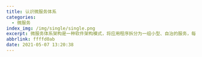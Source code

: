 ```yaml
---
title: 认识微服务体系
categories:
  - 微服务
index_img: /img/single/single.png
excerpt: 微服务体系架构是一种软件架构模式，将应用程序拆分为一组小型、自治的服务，每个服务负责特定的业务功能。这些服务可以独立部署、扩展和维护，通过API进行通信。提供了高度的灵活性、可伸缩性和可维护性。然而，它也带来了分布式系统的挑战。
abbrlink: ffffd0ab
date: 2021-05-07 13:20:38
---
```


